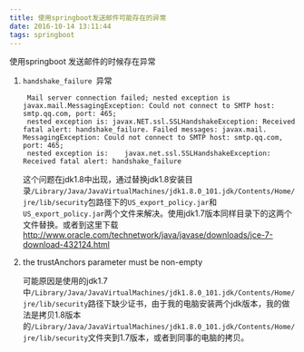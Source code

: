 ```yaml
---
title: 使用springboot发送邮件可能存在的异常
date: 2016-10-14 13:11:44
tags: springboot
---
```

使用springboot 发送邮件的时候存在异常

1. `handshake_failure `异常
	
		Mail server connection failed; nested exception is javax.mail.MessagingException: Could not connect to SMTP host: smtp.qq.com, port: 465;
		nested exception is: javax.NET.ssl.SSLHandshakeException: Received fatal alert: handshake_failure. Failed messages: javax.mail. MessagingException: Could not connect to SMTP host: smtp.qq.com, port: 465;
		nested exception is: 	javax.net.ssl.SSLHandshakeException: Received fatal alert: handshake_failure
		
	这个问题在jdk1.8中出现，通过替换jdk1.8安装目录`/Library/Java/JavaVirtualMachines/jdk1.8.0_101.jdk/Contents/Home/jre/lib/security`包路径下的`US_export_policy.jar`和`US_export_policy.jar`两个文件来解决。使用jdk1.7版本同样目录下的这两个文件替换。或者到这里下载<http://www.oracle.com/technetwork/java/javase/downloads/jce-7-download-432124.html>

2. the trustAnchors parameter must be non-empty
	
	可能原因是使用的jdk1.7中`/Library/Java/JavaVirtualMachines/jdk1.8.0_101.jdk/Contents/Home/jre/lib/security`路径下缺少证书，由于我的电脑安装两个jdk版本，我的做法是拷贝1.8版本的`/Library/Java/JavaVirtualMachines/jdk1.8.0_101.jdk/Contents/Home/jre/lib/security`文件夹到1.7版本，或者到同事的电脑的拷贝。
